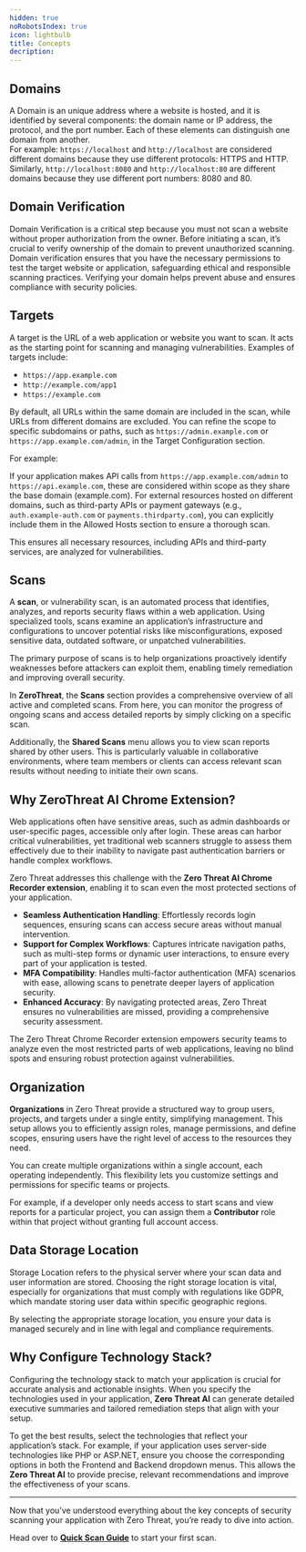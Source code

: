 ```yaml
---
hidden: true
noRobotsIndex: true
icon: lightbulb
title: Concepts
decription: 
---
```




## Domains

A Domain is an unique address where a website is hosted, and it is identified by several components: the domain name or IP address, the protocol, and the port number. Each of these elements can distinguish one domain from another. \
For example: `https://localhost` and `http://localhost` are considered different domains because they use different protocols: HTTPS and HTTP. Similarly, `http://localhost:8080` and `http://localhost:80` are different domains because they use different port numbers: 8080 and 80.

## Domain Verification

Domain Verification is a critical step because you must not scan a website without proper authorization from the owner. Before initiating a scan, it’s crucial to verify ownership of the domain to prevent unauthorized scanning. Domain verification ensures that you have the necessary permissions to test the target website or application, safeguarding ethical and responsible scanning practices. Verifying your domain helps prevent abuse and ensures compliance with security policies.

## Targets

A target is the URL of a web application or website you want to scan. It acts as the starting point for scanning and managing vulnerabilities. Examples of targets include:

* `https://app.example.com`&#x20;
* `http://example.com/app1`&#x20;
* `https://example.com`&#x20;

By default, all URLs within the same domain are included in the scan, while URLs from different domains are excluded. You can refine the scope to specific subdomains or paths, such as `https://admin.example.com` or `https://app.example.com/admin`, in the Target Configuration section.

For example:

If your application makes API calls from `https://app.example.com/admin` to `https://api.example.com`, these are considered within scope as they share the base domain (example.com). For external resources hosted on different domains, such as third-party APIs or payment gateways (e.g., `auth.example-auth.com` or `payments.thirdparty.com`), you can explicitly include them in the Allowed Hosts section to ensure a thorough scan.

This ensures all necessary resources, including APIs and third-party services, are analyzed for vulnerabilities.

## Scans

A **scan**, or vulnerability scan, is an automated process that identifies, analyzes, and reports security flaws within a web application. Using specialized tools, scans examine an application’s infrastructure and configurations to uncover potential risks like misconfigurations, exposed sensitive data, outdated software, or unpatched vulnerabilities.

The primary purpose of scans is to help organizations proactively identify weaknesses before attackers can exploit them, enabling timely remediation and improving overall security.

In **ZeroThreat**, the **Scans** section provides a comprehensive overview of all active and completed scans. From here, you can monitor the progress of ongoing scans and access detailed reports by simply clicking on a specific scan.

Additionally, the **Shared Scans** menu allows you to view scan reports shared by other users. This is particularly valuable in collaborative environments, where team members or clients can access relevant scan results without needing to initiate their own scans.

## Why ZeroThreat AI Chrome Extension?

Web applications often have sensitive areas, such as admin dashboards or user-specific pages, accessible only after login. These areas can harbor critical vulnerabilities, yet traditional web scanners struggle to assess them effectively due to their inability to navigate past authentication barriers or handle complex workflows.

Zero Threat addresses this challenge with the **Zero Threat AI Chrome Recorder extension**, enabling it to scan even the most protected sections of your application.

* **Seamless Authentication Handling**: Effortlessly records login sequences, ensuring scans can access secure areas without manual intervention.
* **Support for Complex Workflows**: Captures intricate navigation paths, such as multi-step forms or dynamic user interactions, to ensure every part of your application is tested.
* **MFA Compatibility**: Handles multi-factor authentication (MFA) scenarios with ease, allowing scans to penetrate deeper layers of application security.
* **Enhanced Accuracy**: By navigating protected areas, Zero Threat ensures no vulnerabilities are missed, providing a comprehensive security assessment.

The Zero Threat Chrome Recorder extension empowers security teams to analyze even the most restricted parts of web applications, leaving no blind spots and ensuring robust protection against vulnerabilities.&#x20;

## Organization

**Organizations** in Zero Threat provide a structured way to group users, projects, and targets under a single entity, simplifying management. This setup allows you to efficiently assign roles, manage permissions, and define scopes, ensuring users have the right level of access to the resources they need.

You can create multiple organizations within a single account, each operating independently. This flexibility lets you customize settings and permissions for specific teams or projects.

For example, if a developer only needs access to start scans and view reports for a particular project, you can assign them a **Contributor** role within that project without granting full account access.



## Data Storage Location

Storage Location refers to the physical server where your scan data and user information are stored. Choosing the right storage location is vital, especially for organizations that must comply with regulations like GDPR, which mandate storing user data within specific geographic regions.

By selecting the appropriate storage location, you ensure your data is managed securely and in line with legal and compliance requirements.



## Why Configure Technology Stack?

Configuring the technology stack to match your application is crucial for accurate analysis and actionable insights. When you specify the technologies used in your application, **Zero Threat AI** can generate detailed executive summaries and tailored remediation steps that align with your setup.

To get the best results, select the technologies that reflect your application’s stack. For example, if your application uses server-side technologies like PHP or ASP.NET, ensure you choose the corresponding options in both the Frontend and Backend dropdown menus. This allows the **Zero Threat AI** to provide precise, relevant recommendations and improve the effectiveness of your scans.

***



Now that you’ve understood everything about the key concepts of security scanning your application with Zero Threat, you’re ready to dive into action.&#x20;

Head over to [**Quick Scan Guide**](publish-your-docs.md "mention") to start your first scan.
